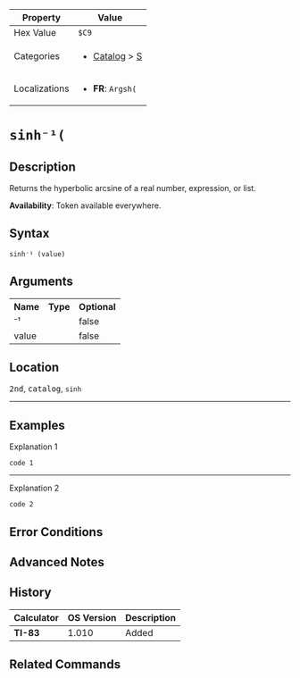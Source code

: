 | Property      | Value |
|---------------|-------|
| Hex Value     | `$C9`|
| Categories    | <ul><li>[Catalog](../categories/Catalog.md) > [S](../categories/Catalog.md#S)</li></ul> |
| Localizations | <ul><li><b>FR</b>: `Argsh(`</li></ul> |

# `sinh⁻¹(`

## Description
Returns the hyperbolic arcsine of a real number, expression, or list.


<b>Availability</b>: Token available everywhere.

## Syntax
`sinh⁻¹ (value)`

## Arguments
<table>
<tr><th>Name</th><th>Type</th><th>Optional</th></tr>

<tr><td>⁻¹</td><td></td><td>false</td></tr>

<tr><td>value</td><td></td><td>false</td></tr>

</table>

## Location
<kbd>2nd</kbd>, <kbd>catalog</kbd>, `sinh`
<hr>

## Examples

Explanation 1
```ti-basic
code 1
```
---
Explanation 2
```ti-basic
code 2
```

## Error Conditions


## Advanced Notes


## History
| Calculator | OS Version | Description |
|------------|------------|-------------|
| <b>TI-83</b> | 1.010 | Added

## Related Commands

    